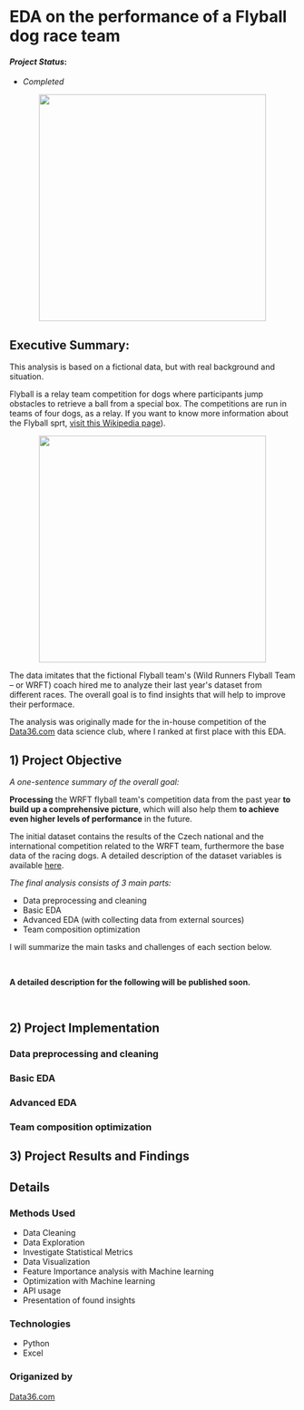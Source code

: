 # EDA on the performance of a Flyball dog race team

#### *Project Status*: 
- *Completed*

<p align="center">
  <img src="https://upload.wikimedia.org/wikipedia/commons/thumb/3/3e/Breezeflyballtraining.JPG/1920px-Breezeflyballtraining.JPG" width="400"/>
</p>

## Executive Summary:

This analysis is based on a fictional data, but with real background and situation.

Flyball is a relay team competition for dogs where participants jump obstacles to retrieve a ball from a special box. The competitions are run in teams of four dogs, as a relay. If you want to know more information about the Flyball sprt, [visit this Wikipedia page](https://en.wikipedia.org/wiki/Flyball)).

<p align="center">
  <img src="https://cdn.shopify.com/s/files/1/0866/0808/files/photo_480x480.jpg?v=1673882092" width="400"/>
</p>

The data imitates that the fictional Flyball team's (Wild Runners Flyball Team – or WRFT) coach hired me to analyze their last year's dataset from different races. The overall goal is to find insights that will help to improve their performace.

The analysis was originally made for the in-house competition of the [Data36.com](https://data36.com) data science club, where I ranked at first place with this EDA.

## 1) Project Objective

*A one-sentence summary of the overall goal:*

**Processing** the WRFT flyball team's competition data from the past year **to build up a comprehensive picture**, which will also help them **to achieve even higher levels of performance** in the future.

The initial dataset contains the results of the Czech national and the international competition related to the WRFT team, furthermore the base data of the racing dogs. A detailed description of the dataset variables is available [here](https://github.com/rolandnagy-ds/flyball_race_analysis/tree/main/documentation).

*The final analysis consists of 3 main parts:*

- Data preprocessing and cleaning
- Basic EDA
- Advanced EDA (with collecting data from external sources)
- Team composition optimization

I will summarize the main tasks and challenges of each section below.

&nbsp;

**A detailed description for the following will be published soon.**

&nbsp;

## 2) Project Implementation



### Data preprocessing and cleaning


### Basic EDA


### Advanced EDA


### Team composition optimization




## 3) Project Results and Findings


## Details

### Methods Used
* Data Cleaning
* Data Exploration
* Investigate Statistical Metrics
* Data Visualization
* Feature Importance analysis with Machine learning
* Optimization with Machine learning
* API usage
* Presentation of found insights

### Technologies
* Python
* Excel

### Origanized by

[Data36.com](https://data36.com)
